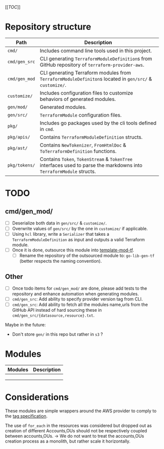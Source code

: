 [[_TOC_]]

# Repository structure

| Path          | Description                                                                                                          |
|---------------|----------------------------------------------------------------------------------------------------------------------|
| `cmd/`        | Includes command line tools used in this project.                                                                    |
| `cmd/gen_src` | CLI generating `TerraformModuleDefinition`s from GitHub repository of `terraform-provider-aws`.                      |
| `cmd/gen_mod` | CLI generating Terraform modules from `TerraformModuleDefiniton`s located in `gen/src/` & `customize/`.              |
| `customize/`  | Includes configuration files to customize behaviors of generated modules.                                            |
| `gen/mod/`    | Generated modules.                                                                                                   |
| `gen/src/`    | `TerraformModule` configuration files.                                                                               |
| `pkg/`        | Includes go packages used by the cli tools defined in `cmd`.                                                         |
| `pkg/apis/`   | Contains `TerraformModuleDefinition` structs.                                                                        | 
| `pkg/ast/`    | Contains `NewTokenizer`, `FromHtmlDoc` & `ToTerraformDefinition` functions.                                          | 
| `pkg/tokens/` | Contains `Token`, `TokenStream` & `TokenTree` interfaces used to parse the markdowns into `TerraformModule` structs. |


# TODO

## cmd/gen_mod/
- [ ] Deserialize both data in `gen/src/` & `customize/`.
- [ ] Overwrite values of `gen/src/` by the one in `customize/` if applicable.
- [ ] Using `hcl` library, write a `Serializer` that takes a `TerraformModuleDefinition` as input and outputs a valid
Terraform module.
- [ ] Once it is done, outsource this module into [template-mod-tf](https://gitlab.com/alexandre.mahdhaoui/template-mod-tf).
  - [ ] Rename the repository of the outsourced module to: `go-lib-gen-tf` (better respects the naming convention).

## Other
- [ ] Once todo items for `cmd/gen_mod/` are done, please add tests to the repository and enhance automation when generating modules.
- [ ] `cmd/gen_src`: Add ability to specify provider version tag from CLI.
- [ ] `cmd/gen_src`: Add ability to fetch all the modules name,urls from the GitHub API instead of hard sourcing these in 
`cmd/gen_src/{datasource,resource}.txt`.

Maybe in the future:
- Don't store `gen/` in this repo but rather in `s3` ?

# Modules

<!-- PLACEHOLDER BEGIN modules -->

| Modules | Description |
|---------|-------------|
|         |             |
|         |             |
|         |             |

<!-- PLACEHOLDER END modules -->

# Considerations

These modules are simple wrappers around the AWS provider to comply to the 
[tag specification](https://gitlab.com/alexandre.mahdhaoui/spec-tag).

The use of `for_each` in the resources was considered but dropped out as creation of different Accounts,OUs should 
not be respectively coupled between accounts,OUs.
-> We do not want to treat the accounts,OUs creation process as a monolith, but rather scale it horizontally. 

